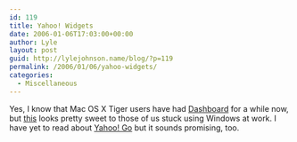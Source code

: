 ```yaml
---
id: 119
title: Yahoo! Widgets
date: 2006-01-06T17:03:00+00:00
author: Lyle
layout: post
guid: http://lylejohnson.name/blog/?p=119
permalink: /2006/01/06/yahoo-widgets/
categories:
  - Miscellaneous
---
```

Yes, I know that Mac OS X Tiger users have had [Dashboard](http://www.apple.com/macosx/features/dashboard/) for a while now, but [this](http://widgets.yahoo.com/) looks pretty sweet to those of us stuck using Windows at work. I have yet to read about [Yahoo! Go](http://go.connect.yahoo.com/go) but it sounds promising, too.